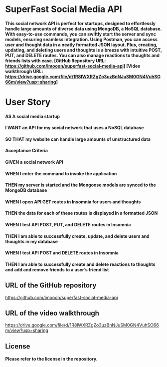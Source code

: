 # SuperFast Social Media API

#### This social network API is perfect for startups, designed to effortlessly handle large amounts of diverse data using MongoDB, a NoSQL database. With easy-to-use commands, you can swiftly start the server and sync models, ensuring seamless integration. Using Postman, you can access user and thought data in a neatly formatted JSON layout. Plus, creating, updating, and deleting users and thoughts is a breeze with intuitive POST, PUT, and DELETE routes. You can also manage reactions to thoughts and friends lists with ease. [GitHub Repository URL: https://github.com/imooon/superfast-social-media-api] [Video walkthrough URL: https://drive.google.com/file/d/1R8lWXRZgZo3uzBnNJuSM0GN4VuhSO66m/view?usp=sharing]


# User Story 

#### AS A social media startup

#### I WANT an API for my social network that uses a NoSQL database

#### SO THAT my website can handle large amounts of unstructured data

#### Acceptance Criteria 

#### GIVEN a social network API

#### WHEN I enter the command to invoke the application
#### THEN my server is started and the Mongoose models are synced to the MongoDB database

#### WHEN I open API GET routes in Insomnia for users and thoughts
#### THEN the data for each of these routes is displayed in a formatted JSON

#### WHEN I test API POST, PUT, and DELETE routes in Insomnia
#### THEN I am able to successfully create, update, and delete users and thoughts in my database

#### WHEN I test API POST and DELETE routes in Insomnia
#### THEN I am able to successfully create and delete reactions to thoughts and add and remove friends to a user’s friend list

## URL of the GitHub repository

https://github.com/imooon/superfast-social-media-api

## URL of the video walkthrough

https://drive.google.com/file/d/1R8lWXRZgZo3uzBnNJuSM0GN4VuhSO66m/view?usp=sharing

## License 

#### Please refer to the license in the repository.
